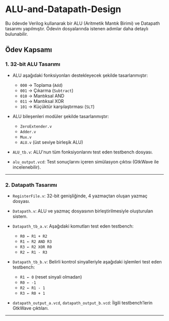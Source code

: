 # ALU-and-Datapath-Design
Bu ödevde Verilog kullanarak bir ALU (Aritmetik Mantık Birimi) ve Datapath tasarımı yapılmıştır. Ödevin dosyalarında istenen adımlar daha detaylı bulunabilir.

## Ödev Kapsamı

### 1. 32-bit ALU Tasarımı
- ALU aşağıdaki fonksiyonları destekleyecek şekilde tasarlanmıştır:
  - `000` → Toplama (`Add`)
  - `001` → Çıkarma (`Subtract`)
  - `010` → Mantıksal AND
  - `011` → Mantıksal XOR
  - `101` → Küçüktür karşılaştırması (`SLT`)

- ALU bileşenleri modüler şekilde tasarlanmıştır:
  - `ZeroExtender.v`
  - `Adder.v`
  - `Mux.v`
  - `ALU.v` (üst seviye birleşik ALU)

- `ALU_tb.v`: ALU'nun tüm fonksiyonlarını test eden testbench dosyası.

- `alu_output.vcd`: Test sonuçlarını içeren simülasyon çıktısı (GtkWave ile incelenebilir).

---

### 2. Datapath Tasarımı
- `RegisterFile.v`: 32-bit genişliğinde, 4 yazmaçtan oluşan yazmaç dosyası.
- `Datapath.v`: ALU ve yazmaç dosyasının birleştirilmesiyle oluşturulan sistem.

- `Datapath_tb_a.v`: Aşağıdaki komutları test eden testbench:
  - `R0 ← R1 + R2`
  - `R1 ← R2 AND R3`
  - `R3 ← R2 XOR R0`
  - `R2 ← R1 - R3`

- `Datapath_tb_b.v`: Belirli kontrol sinyalleriyle aşağıdaki işlemleri test eden testbench:
  - `R1 ← 0` (reset sinyali olmadan)
  - `R0 ← -1`
  - `R2 ← R1 - 1`
  - `R3 ← R0 + 1`

- `datapath_output_a.vcd`, `datapath_output_b.vcd`: İlgili testbench’lerin GtkWave çıktıları.

---



